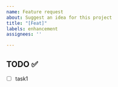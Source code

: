 ```yaml
---
name: Feature request
about: Suggest an idea for this project
title: "[Feat]"
labels: enhancement
assignees: ''

---
```


## TODO ✅
- [ ] task1
